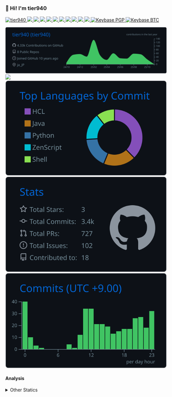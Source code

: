 ### 👋 Hi! I'm tier940

<p align="left"> 
  <a href="https://github.com/tier940/tier940/">
    <img src="https://komarev.com/ghpvc/?username=tier940" alt="tier940" />
  </a>
  <a href="http://twitter.com/tier940">
    <img height="20" src="https://img.shields.io/twitter/follow/tier940?label=Twitter&logo=twitter&style=flat" />
  </a>
  <a href="https://github.com/tier940">
    <img height="20" src="https://img.shields.io/github/followers/tier940?label=follow&logo=github&style=flat" />
  </a>
  <a href="https://www.reddit.com/user/tier940">
    <img height="20" src="https://img.shields.io/reddit/user-karma/combined/tier940?label=Reddit&logo=reddit&style=flat" />
  </a>
  <a href="https://stackoverflow.com/users/17317833/tier940">
    <img height="20" src="https://img.shields.io/stackexchange/stackoverflow/r/17317833?label=StackOverflow&logo=stack-overflow&style=flat" />
  </a>
  <a href="https://zenn.dev/tier940">
    <img height="20" src="https://zenn.badge.nikaera.com/s/tier940/likes" />
  </a>
  <a href="https://zenn.dev/tier940">
    <img height="20" src="https://zenn.badge.nikaera.com/s/tier940/followers" />
  </a>
  <a href="https://zenn.dev/tier940">
    <img height="20" src="https://zenn.badge.nikaera.com/s/tier940/articles" />
  </a>
  <a href="http://qiita.com/tier940">
    <img height="20" src="https://qiita-badge.apiapi.app/s/tier940/posts.svg" />
  </a>
  <a href="http://qiita.com/tier940">
    <img height="20" src="https://qiita-badge.apiapi.app/s/tier940/contributions.svg" />
  </a>
  <a href="https://github.com/tier940/tier940/">
    <img height="20" src="https://github.com/tier940/tier940/actions/workflows/main.yml/badge.svg" />
  </a>
  <a href="https://keybase.io/tier940">
    <img alt="Keybase PGP" src="https://img.shields.io/keybase/pgp/tier940">
  </a>
  <a href="https://keybase.io/tier940">
    <img alt="Keybase BTC" src="https://img.shields.io/keybase/btc/tier940">
  </a>
</p>

[![](https://raw.githubusercontent.com/tier940/tier940/main/profile-summary-card-output/github_dark/0-profile-details.svg)](https://github.com/vn7n24fzkq/github-profile-summary-cards)
[![](https://raw.githubusercontent.com/tier940/tier940/main/profile-summary-card-output/github_dark/1-repos-per-language.svg)](https://github.com/vn7n24fzkq/github-profile-summary-cards) [![](https://raw.githubusercontent.com/tier940/tier940/main/profile-summary-card-output/github_dark/2-most-commit-language.svg)](https://github.com/vn7n24fzkq/github-profile-summary-cards)
[![](https://raw.githubusercontent.com/tier940/tier940/main/profile-summary-card-output/github_dark/3-stats.svg)](https://github.com/vn7n24fzkq/github-profile-summary-cards) [![](https://raw.githubusercontent.com/tier940/tier940/main/profile-summary-card-output/github_dark/4-productive-time.svg)](https://github.com/vn7n24fzkq/github-profile-summary-cards)


#### Analysis
<!-- <img height="150" src="https://github.com/tier940/tier940/blob/master/images/stat.svg" alt="Alternative Text"/> -->

<details>
  <summary>Other Statics</summary>
  <!--START_SECTION:waka-->
![Code Time](http://img.shields.io/badge/Code%20Time-5%2C395%20hrs%2046%20mins-blue)

**🐱 My GitHub Data** 

> 📦 47.2 kB Used in GitHub's Storage 
 > 
> 💼 Opted to Hire
 > 
> 📜 13 Public Repositories 
 > 
> 🔑 6 Private Repositories 
 > 
**I'm an Early 🐤** 

```text
🌞 Morning                2655 commits        ████░░░░░░░░░░░░░░░░░░░░░   16.18 % 
🌆 Daytime                6008 commits        █████████░░░░░░░░░░░░░░░░   36.61 % 
🌃 Evening                6081 commits        █████████░░░░░░░░░░░░░░░░   37.05 % 
🌙 Night                  1668 commits        ███░░░░░░░░░░░░░░░░░░░░░░   10.16 % 
```
📅 **I'm Most Productive on Saturday** 

```text
Monday                   1739 commits        ███░░░░░░░░░░░░░░░░░░░░░░   10.60 % 
Tuesday                  2559 commits        ████░░░░░░░░░░░░░░░░░░░░░   15.59 % 
Wednesday                1976 commits        ███░░░░░░░░░░░░░░░░░░░░░░   12.04 % 
Thursday                 1720 commits        ███░░░░░░░░░░░░░░░░░░░░░░   10.48 % 
Friday                   2353 commits        ████░░░░░░░░░░░░░░░░░░░░░   14.34 % 
Saturday                 3156 commits        █████░░░░░░░░░░░░░░░░░░░░   19.23 % 
Sunday                   2909 commits        ████░░░░░░░░░░░░░░░░░░░░░   17.72 % 
```


📊 **This Week I Spent My Time On** 

```text
🕑︎ Time Zone: Asia/Tokyo

💬 Programming Languages: 
Other                    23 hrs 58 mins      ███████████████░░░░░░░░░░   60.36 % 
YAML                     7 hrs 5 mins        ████░░░░░░░░░░░░░░░░░░░░░   17.87 % 
Markdown                 2 hrs 47 mins       ██░░░░░░░░░░░░░░░░░░░░░░░   07.02 % 
HCL                      1 hr 7 mins         █░░░░░░░░░░░░░░░░░░░░░░░░   02.85 % 
INI                      58 mins             █░░░░░░░░░░░░░░░░░░░░░░░░   02.45 % 

🔥 Editors: 
Chrome                   27 hrs 11 mins      █████████████████░░░░░░░░   68.46 % 
VS Code                  11 hrs 57 mins      ████████░░░░░░░░░░░░░░░░░   30.09 % 
IntelliJ IDEA            34 mins             ░░░░░░░░░░░░░░░░░░░░░░░░░   01.45 % 

💻 Operating System: 
Windows                  29 hrs 42 mins      ███████████████████░░░░░░   74.81 % 
Linux                    10 hrs              ██████░░░░░░░░░░░░░░░░░░░   25.19 % 
```

**I Mostly Code in Java** 

```text
Java                     13 repos            ████████████░░░░░░░░░░░░░   46.43 % 
HCL                      3 repos             ███░░░░░░░░░░░░░░░░░░░░░░   10.71 % 
ZenScript                3 repos             ███░░░░░░░░░░░░░░░░░░░░░░   10.71 % 
Shell                    2 repos             ██░░░░░░░░░░░░░░░░░░░░░░░   07.14 % 
Python                   2 repos             ██░░░░░░░░░░░░░░░░░░░░░░░   07.14 % 
```



**Timeline**

![Lines of Code chart](https://raw.githubusercontent.com/tier940/tier940/main/assets/bar_graph.png)


 Last Updated on 17/03/2025 00:38:31 UTC
<!--END_SECTION:waka-->
</details>
